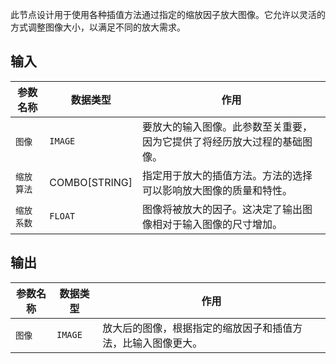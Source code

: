 此节点设计用于使用各种插值方法通过指定的缩放因子放大图像。它允许以灵活的方式调整图像大小，以满足不同的放大需求。

## 输入

| 参数名称 | 数据类型 | 作用 |
| --- | --- | --- |
| `图像` | `IMAGE` | 要放大的输入图像。此参数至关重要，因为它提供了将经历放大过程的基础图像。 |
| `缩放算法` | COMBO[STRING] | 指定用于放大的插值方法。方法的选择可以影响放大图像的质量和特性。 |
| `缩放系数` | `FLOAT` | 图像将被放大的因子。这决定了输出图像相对于输入图像的尺寸增加。 |

## 输出

| 参数名称 | 数据类型 | 作用 |
| --- | --- | --- |
| `图像` | `IMAGE` | 放大后的图像，根据指定的缩放因子和插值方法，比输入图像更大。 |
